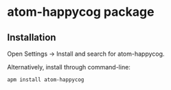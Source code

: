 # atom-happycog package

## Installation

Open Settings → Install and search for atom-happycog.

Alternatively, install through command-line:

`apm install atom-happycog`
